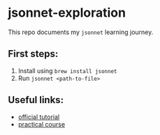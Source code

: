 # jsonnet-exploration

This repo documents my `jsonnet` learning journey.

## First steps:
1. Install using `brew install jsonnet`
2. Run `jsonnet <path-to-file>`

## Useful links:
* [official tutorial](https://jsonnet.org/learning/tutorial.html)
* [practical course](https://jsonnet-libs.github.io/jsonnet-training-course/)
